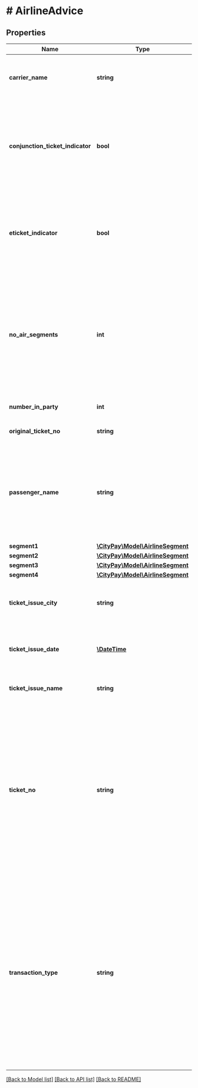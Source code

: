 # # AirlineAdvice

## Properties

Name | Type | Description | Notes
------------ | ------------- | ------------- | -------------
**carrier_name** | **string** | The name of the airline carrier that generated the tickets for airline travel. | 
**conjunction_ticket_indicator** | **bool** | true if a conjunction ticket (with additional coupons) was issued for an itinerary with more than four segments. Defaults to false. | [optional] 
**eticket_indicator** | **bool** | The Electronic Ticket Indicator, a code that indicates if an electronic ticket was issued.  Defaults to true. | [optional] 
**no_air_segments** | **int** | A value that indicates the number of air travel segments included on this ticket. Valid entries include the numerals “0” through “4”. Required only if the transaction type is TKT or EXC. | [optional] 
**number_in_party** | **int** | The number of people in the party. | 
**original_ticket_no** | **string** | Required if transaction type is EXC. | [optional] 
**passenger_name** | **string** | The name of the passenger when the traveller is not the card member that purchased the ticket. Required only if the transaction type is TKT or EXC. | [optional] 
**segment1** | [**\CityPay\Model\AirlineSegment**](AirlineSegment.md) |  | 
**segment2** | [**\CityPay\Model\AirlineSegment**](AirlineSegment.md) |  | [optional] 
**segment3** | [**\CityPay\Model\AirlineSegment**](AirlineSegment.md) |  | [optional] 
**segment4** | [**\CityPay\Model\AirlineSegment**](AirlineSegment.md) |  | [optional] 
**ticket_issue_city** | **string** | The name of the city town or village where the transaction took place. | 
**ticket_issue_date** | [**\DateTime**](\DateTime.md) | The date the ticket was issued in ISO Date format (yyyy-MM-dd). | 
**ticket_issue_name** | **string** | The name of the agency generating the ticket. | 
**ticket_no** | **string** | This must be a valid ticket number, i.e. numeric (the first 3 digits must represent the valid IATA plate carrier code). The final check digit should be validated prior to submission. On credit charges, this field should contain the number of the original ticket, and not of a replacement. | 
**transaction_type** | **string** | This field contains the Transaction Type code assigned to this transaction. Valid codes include:   - &#x60;TKT&#x60; &#x3D; Ticket Purchase  - &#x60;REF&#x60; &#x3D; Refund  - &#x60;EXC&#x60; &#x3D; Exchange Ticket  - &#x60;MSC&#x60; &#x3D; Miscellaneous (non-Ticket Purchase- and non-Exchange Ticket-related transactions only). | 

[[Back to Model list]](../../README.md#documentation-for-models) [[Back to API list]](../../README.md#documentation-for-api-endpoints) [[Back to README]](../../README.md)


